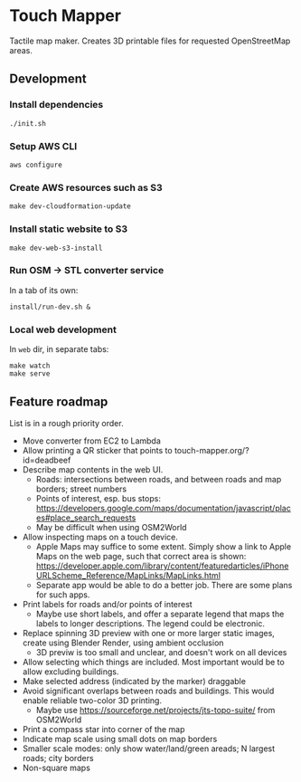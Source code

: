 # Touch Mapper

Tactile map maker. Creates 3D printable files for requested OpenStreetMap areas.

## Development

### Install dependencies

    ./init.sh

### Setup AWS CLI

    aws configure

### Create AWS resources such as S3

    make dev-cloudformation-update

### Install static website to S3

    make dev-web-s3-install

### Run OSM -> STL converter service

In a tab of its own:

    install/run-dev.sh &

### Local web development

In `web` dir, in separate tabs:

    make watch
    make serve

## Feature roadmap

List is in a rough priority order.

- Move converter from EC2 to Lambda
- Allow printing a QR sticker that points to touch-mapper.org/?id=deadbeef
- Describe map contents in the web UI.
  - Roads: intersections between roads, and between roads and map borders; street numbers
  - Points of interest, esp. bus stops: https://developers.google.com/maps/documentation/javascript/places#place_search_requests
  - May be difficult when using OSM2World
- Allow inspecting maps on a touch device.
  - Apple Maps may suffice to some extent. Simply show a link to Apple Maps on the web page, such that correct area is shown: https://developer.apple.com/library/content/featuredarticles/iPhoneURLScheme_Reference/MapLinks/MapLinks.html
  - Separate app would be able to do a better job. There are some plans for such apps.
- Print labels for roads and/or points of interest
  - Maybe use short labels, and offer a separate legend that maps the labels to longer descriptions. The legend could be electronic.
- Replace spinning 3D preview with one or more larger static images, create using Blender Render, using ambient occlusion
  - 3D previw is too small and unclear, and doesn't work on all devices
- Allow selecting which things are included. Most important would be to allow excluding buildings.
- Make selected address (indicated by the marker) draggable
- Avoid significant overlaps between roads and buildings. This would enable reliable two-color 3D printing.
  - Maybe use https://sourceforge.net/projects/jts-topo-suite/ from OSM2World
- Print a compass star into corner of the map
- Indicate map scale using small dots on map borders
- Smaller scale modes: only show water/land/green areads; N largest roads; city borders
- Non-square maps
